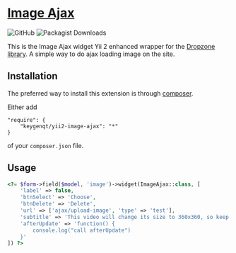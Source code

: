 [Image Ajax](http://keygenqt.com/work/yii2-image-ajax)
===================

![GitHub](https://img.shields.io/github/license/keygenqt/yii2-autocomplete-ajax)
![Packagist Downloads](https://img.shields.io/packagist/dt/keygenqt/yii2-image-ajax)

This is the Image Ajax widget Yii 2 enhanced wrapper for the [Dropzone library](http://www.dropzonejs.com). A simple way to do ajax loading image on the site.

## Installation

The preferred way to install this extension is through [composer](http://getcomposer.org/download/).

Either add

```
"require": {
    "keygenqt/yii2-image-ajax": "*"
}
```

of your `composer.json` file.

## Usage

```php
<?= $form->field($model, 'image')->widget(ImageAjax::class, [
    'label' => false,
    'btnSelect' => 'Choose',
    'btnDelete' => 'Delete',
    'url' => ['ajax/upload-image', 'type' => 'test'],
    'subtitle' => 'This video will change its size to 360х360, so keep that in mind.',
    'afterUpdate' => 'function() {
        console.log("call afterUpdate")
    }'
]) ?>
```